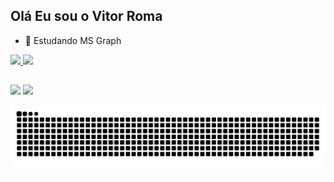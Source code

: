 ## Olá Eu sou o Vitor Roma

- 🌱 Estudando MS Graph

 <div>
  <a href="https://github.com/vitorroma">
  <img height="180em" src="https://github-readme-stats.vercel.app/api?username=vitorroma&show_icons=true&theme=tokyonight&include_all_commits=true&count_private=true"/>
  <img height="180em" src="https://github-readme-stats.vercel.app/api/top-langs/?username=vitoroma&layout=compact&langs_count=7&theme=tokyonight"/>
</div>
  
  ##
  
  <div> 
	<a href="https://www.twitch.tv/vitor_roma" target="_blank"><img src="https://img.shields.io/badge/Twitch-9146FF?style=for-the-badge&logo=twitch&logoColor=white" target="_blank"></a>
  <a href="https://www.linkedin.com/in/vitor-roma-5606a997" target="_blank"><img src="https://img.shields.io/badge/-LinkedIn-%230077B5?style=for-the-badge&logo=linkedin&logoColor=white" target="_blank"></a> 

 ![Snake animation](https://github.com/vitorroma/vitorroma/blob/output/github-contribution-grid-snake.svg)
    
</div>

